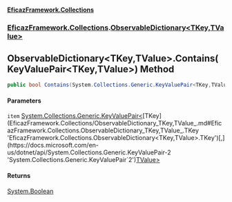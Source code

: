 #### [EficazFramework.Collections](EficazFrameworkCollections.md 'EficazFramework Collections')
### [EficazFramework.Collections](EficazFrameworkCollections.md#EficazFramework.Collections 'EficazFramework.Collections').[ObservableDictionary&lt;TKey,TValue&gt;](EficazFramework.Collections/ObservableDictionary_TKey,TValue_.md 'EficazFramework.Collections.ObservableDictionary<TKey,TValue>')

## ObservableDictionary<TKey,TValue>.Contains(KeyValuePair<TKey,TValue>) Method

```csharp
public bool Contains(System.Collections.Generic.KeyValuePair<TKey,TValue> item);
```
#### Parameters

<a name='EficazFramework.Collections.ObservableDictionary_TKey,TValue_.Contains(System.Collections.Generic.KeyValuePair_TKey,TValue_).item'></a>

`item` [System.Collections.Generic.KeyValuePair&lt;](https://docs.microsoft.com/en-us/dotnet/api/System.Collections.Generic.KeyValuePair-2 'System.Collections.Generic.KeyValuePair`2')[TKey](EficazFramework.Collections/ObservableDictionary_TKey,TValue_.md#EficazFramework.Collections.ObservableDictionary_TKey,TValue_.TKey 'EficazFramework.Collections.ObservableDictionary<TKey,TValue>.TKey')[,](https://docs.microsoft.com/en-us/dotnet/api/System.Collections.Generic.KeyValuePair-2 'System.Collections.Generic.KeyValuePair`2')[TValue](EficazFramework.Collections/ObservableDictionary_TKey,TValue_.md#EficazFramework.Collections.ObservableDictionary_TKey,TValue_.TValue 'EficazFramework.Collections.ObservableDictionary<TKey,TValue>.TValue')[&gt;](https://docs.microsoft.com/en-us/dotnet/api/System.Collections.Generic.KeyValuePair-2 'System.Collections.Generic.KeyValuePair`2')

#### Returns
[System.Boolean](https://docs.microsoft.com/en-us/dotnet/api/System.Boolean 'System.Boolean')